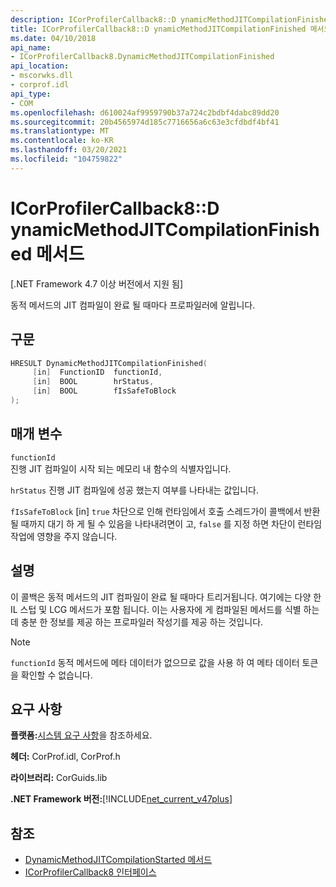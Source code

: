 ```yaml
---
description: ICorProfilerCallback8::D ynamicMethodJITCompilationFinished 메서드에 대해 자세히 알아보세요.
title: ICorProfilerCallback8::D ynamicMethodJITCompilationFinished 메서드
ms.date: 04/10/2018
api_name:
- ICorProfilerCallback8.DynamicMethodJITCompilationFinished
api_location:
- mscorwks.dll
- corprof.idl
api_type:
- COM
ms.openlocfilehash: d610024af9959790b37a724c2bdbf4dabc89dd20
ms.sourcegitcommit: 20b4565974d185c7716656a6c63e3cfdbdf4bf41
ms.translationtype: MT
ms.contentlocale: ko-KR
ms.lasthandoff: 03/20/2021
ms.locfileid: "104759822"
---
```

# <a name="icorprofilercallback8dynamicmethodjitcompilationfinished-method"></a>ICorProfilerCallback8::D ynamicMethodJITCompilationFinished 메서드

[.NET Framework 4.7 이상 버전에서 지원 됨]  
  
동적 메서드의 JIT 컴파일이 완료 될 때마다 프로파일러에 알립니다.  
  
## <a name="syntax"></a>구문  
  
```cpp  
HRESULT DynamicMethodJITCompilationFinished(  
     [in]  FunctionID  functionId,
     [in]  BOOL        hrStatus,
     [in]  BOOL        fIsSafeToBlock
);  
```  
  
## <a name="parameters"></a>매개 변수  

`functionId`  
진행 JIT 컴파일이 시작 되는 메모리 내 함수의 식별자입니다.

`hrStatus` 진행 JIT 컴파일에 성공 했는지 여부를 나타내는 값입니다.

`fIsSafeToBlock` [in] `true` 차단으로 인해 런타임에서 호출 스레드가이 콜백에서 반환 될 때까지 대기 하 게 될 수 있음을 나타내려면이 고, `false` 를 지정 하면 차단이 런타임 작업에 영향을 주지 않습니다.  

## <a name="remarks"></a>설명  

이 콜백은 동적 메서드의 JIT 컴파일이 완료 될 때마다 트리거됩니다. 여기에는 다양 한 IL 스텁 및 LCG 메서드가 포함 됩니다. 이는 사용자에 게 컴파일된 메서드를 식별 하는 데 충분 한 정보를 제공 하는 프로파일러 작성기를 제공 하는 것입니다.

> [!NOTE]
> `functionId` 동적 메서드에 메타 데이터가 없으므로 값을 사용 하 여 메타 데이터 토큰을 확인할 수 없습니다.

## <a name="requirements"></a>요구 사항  

 **플랫폼:**[시스템 요구 사항](../../get-started/system-requirements.md)을 참조하세요.  
  
 **헤더:** CorProf.idl, CorProf.h  
  
 **라이브러리:** CorGuids.lib  
  
 **.NET Framework 버전:**[!INCLUDE[net_current_v47plus](../../../../includes/net-current-v47plus.md)]  
  
## <a name="see-also"></a>참조

- [DynamicMethodJITCompilationStarted 메서드](icorprofilercallback8-dynamicmethodjitcompilationstarted-method.md)
- [ICorProfilerCallback8 인터페이스](icorprofilercallback8-interface.md)
